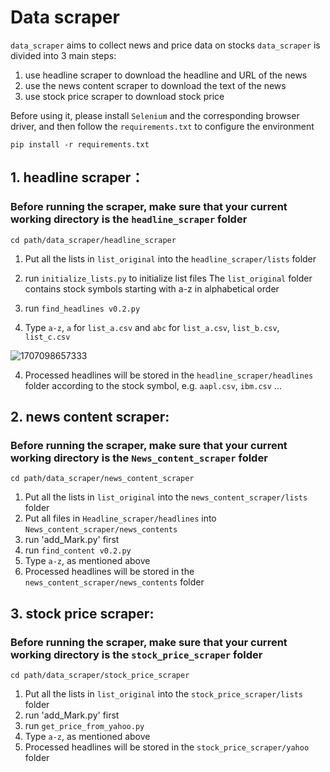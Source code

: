# Data scraper
`data_scraper` aims to collect news and price data on stocks
`data_scraper` is divided into 3 main steps:
1. use headline scraper to download the headline and URL of the news
2. use the news content scraper to download the text of the news
3. use stock price scraper to download stock price

Before using it, please install `Selenium` and the corresponding browser driver, and then follow the `requirements.txt` to configure the environment

`pip install -r requirements.txt`

## 1. headline scraper：
### Before running the scraper, make sure that your current working directory is the `headline_scraper` folder

`cd path/data_scraper/headline_scraper`

 1. Put all the lists in `list_original` into the `headline_scraper/lists` folder
 2. run `initialize_lists.py` to initialize list files
The `list_original` folder contains stock symbols starting with a-z in alphabetical order

 3. run `find_headlines v0.2.py`
 4. Type `a-z`, `a` for `list_a.csv` and `abc` for `list_a.csv`, `list_b.csv`, `list_c.csv`




![1707098657333](https://github.com/Zdong104/FNSPID/assets/91862936/9db14d61-9d44-4bcf-89d9-282de88238fd)

 4. Processed headlines will be stored in the `headline_scraper/headlines` folder according to the stock symbol, e.g. `aapl.csv`, `ibm.csv` ...

## 2. news content scraper:
### Before running the scraper, make sure that your current working directory is the `News_content_scraper` folder

`cd path/data_scraper/news_content_scraper`
1. Put all the lists in `list_original` into the `news_content_scraper/lists` folder
2. Put all files in `Headline_scraper/headlines` into `News_content_scraper/news_contents`
3. run 'add_Mark.py' first
4. run `find_content v0.2.py`
5. Type `a-z`, as mentioned above
6. Processed headlines will be stored in the `news_content_scraper/news_contents` folder

## 3. stock price scraper:
### Before running the scraper, make sure that your current working directory is the `stock_price_scraper` folder

`cd path/data_scraper/stock_price_scraper`
1. Put all the lists in `list_original` into the `stock_price_scraper/lists` folder
2. run 'add_Mark.py' first
4. run `get_price_from_yahoo.py`
5. Type `a-z`, as mentioned above
6. Processed headlines will be stored in the `stock_price_scraper/yahoo` folder
